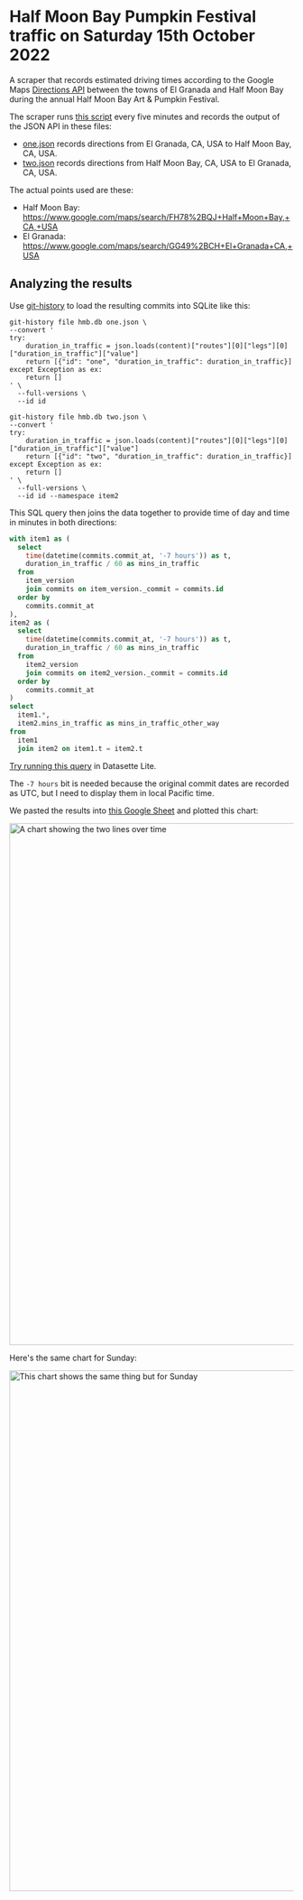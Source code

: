 # Half Moon Bay Pumpkin Festival traffic on Saturday 15th October 2022

A scraper that records estimated driving times according to the Google Maps [Directions API](https://developers.google.com/maps/documentation/directions/overview) between the towns of El Granada and Half Moon Bay during the annual Half Moon Bay Art & Pumpkin Festival.

The scraper runs [this script](.github/workflows/scrape.yml) every five minutes and records the output of the JSON API in these files:

- [one.json](one.json) records directions from El Granada, CA, USA to Half Moon Bay, CA, USA.
- [two.json](two.json) records directions from Half Moon Bay, CA, USA to El Granada, CA, USA.

The actual points used are these:

- Half Moon Bay: https://www.google.com/maps/search/FH78%2BQJ+Half+Moon+Bay,+CA,+USA
- El Granada: https://www.google.com/maps/search/GG49%2BCH+El+Granada+CA,+USA

## Analyzing the results

Use [git-history](https://github.com/simonw/git-history) to load the resulting commits into SQLite like this:

```
git-history file hmb.db one.json \
--convert '
try:
    duration_in_traffic = json.loads(content)["routes"][0]["legs"][0]["duration_in_traffic"]["value"]
    return [{"id": "one", "duration_in_traffic": duration_in_traffic}]
except Exception as ex:
    return []
' \
  --full-versions \
  --id id

git-history file hmb.db two.json \
--convert '
try:
    duration_in_traffic = json.loads(content)["routes"][0]["legs"][0]["duration_in_traffic"]["value"]
    return [{"id": "two", "duration_in_traffic": duration_in_traffic}]
except Exception as ex:
    return []
' \
  --full-versions \
  --id id --namespace item2
```
This SQL query then joins the data together to provide time of day and time in minutes in both directions:
```sql
with item1 as (
  select
    time(datetime(commits.commit_at, '-7 hours')) as t,
    duration_in_traffic / 60 as mins_in_traffic
  from
    item_version
    join commits on item_version._commit = commits.id
  order by
    commits.commit_at
),
item2 as (
  select
    time(datetime(commits.commit_at, '-7 hours')) as t,
    duration_in_traffic / 60 as mins_in_traffic
  from
    item2_version
    join commits on item2_version._commit = commits.id
  order by
    commits.commit_at
)
select
  item1.*,
  item2.mins_in_traffic as mins_in_traffic_other_way
from
  item1
  join item2 on item1.t = item2.t
```

[Try running this query](https://lite.datasette.io/?url=https://github.com/simonw/scrape-hmb-traffic/blob/main/hmb.db?&install=datasette-copyable#/hmb?sql=with+item1+as+(%0A++select%0A++++time(datetime(commits.commit_at%2C+'-7+hours'))+as+t%2C%0A++++duration_in_traffic+%2F+60+as+mins_in_traffic%0A++from%0A++++item_version%0A++++join+commits+on+item_version._commit+%3D+commits.id%0A++order+by%0A++++commits.commit_at%0A)%2C%0Aitem2+as+(%0A++select%0A++++time(datetime(commits.commit_at%2C+'-7+hours'))+as+t%2C%0A++++duration_in_traffic+%2F+60+as+mins_in_traffic%0A++from%0A++++item2_version%0A++++join+commits+on+item2_version._commit+%3D+commits.id%0A++order+by%0A++++commits.commit_at%0A)%0Aselect%0A++item1.*%2C%0A++item2.mins_in_traffic+as+mins_in_traffic_other_way%0Afrom%0A++item1%0A++join+item2+on+item1.t+%3D+item2.t) in Datasette Lite.

The `-7 hours` bit is needed because the original commit dates are recorded as UTC, but I need to display them in local Pacific time.

We pasted the results into [this Google Sheet](https://docs.google.com/spreadsheets/d/1JOimtkugZBF_YQxqn0Gn6NiIhNz-OMH2rpOZtmECAY4/edit) and plotted this chart:

<img width="925" alt="A chart showing the two lines over time" src="https://user-images.githubusercontent.com/9599/196016852-22193d18-7935-4941-9921-8c4deb591da5.png">

Here's the same chart for Sunday:

<img width="923" alt="This chart shows the same thing but for Sunday" src="https://user-images.githubusercontent.com/9599/196091127-49f85e0b-f9cf-428b-8d8b-b6a900d58111.png">
